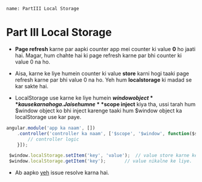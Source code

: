 ```ngMeta
name: PartIII Local Storage
```
# Part III Local Storage

- **Page refresh** karne par aapki counter app mei counter ki value **0** ho jaati hai. Magar, hum chahte hai ki page refresh karne par bhi counter ki value 0 na ho.

- Aisa, karne ke liye humein counter ki value **store** karni hogi taaki page refresh karne par bhi value 0 na ho. Yeh hum **localstorage** ki madad se kar sakte hai.


- LocalStorage use karne ke liye humein **$window object** ka use karna hoga. Jaise humne **$scope inject** kiya tha, ussi tarah hum $window object ko bhi inject karenge taaki hum $window object ka localStorage use kar paye.

```javascript
angular.module('app ka naam', [])
	.controller('controller ka naam', ['$scope', '$window', function($scope, $window) {
		// controller logic
	}]);

 $window.localStorage.setItem('key', 'value'); 	// value store karne ke liye.
 $window.localStorage.getItem('key');		// value nikalne ke liye.
```


- Ab aapko [yeh](https://github.com/vidur149/angular-stopwatch/issues/3) issue resolve karna hai.
